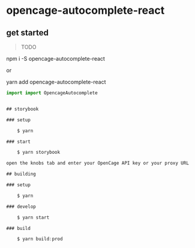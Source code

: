# opencage-autocomplete-react

<!-- [![Storybook](https://github.com/storybooks/press/blob/master/badges/storybook.svg)](link to site with knobs tab open) -->

## get started

> TODO

npm i -S opencage-autocomplete-react

or

yarn add opencage-autocomplete-react

```js
import import OpencageAutocomplete


## storybook

### setup

    $ yarn

### start

    $ yarn storybook

open the knobs tab and enter your OpenCage API key or your proxy URL

## building

### setup

    $ yarn

### develop

    $ yarn start

### build

    $ yarn build:prod
```
